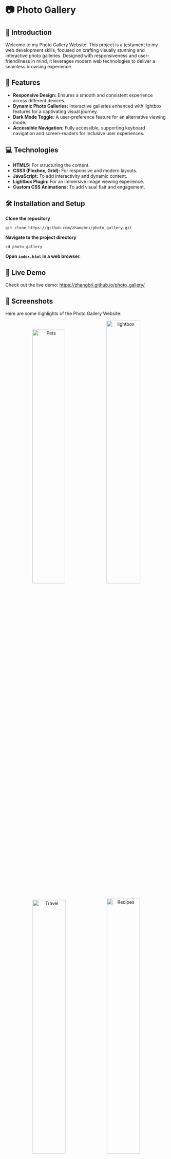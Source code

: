# 📷 Photo Gallery

## 🌟 Introduction
Welcome to my Photo Gallery Website! This project is a testament to my web development skills, focused on crafting visually stunning and interactive photo galleries. Designed with responsiveness and user-friendliness in mind, it leverages modern web technologies to deliver a seamless browsing experience.

## 🚀 Features
- **Responsive Design:** Ensures a smooth and consistent experience across different devices.
- **Dynamic Photo Galleries:** Interactive galleries enhanced with lightbox features for a captivating visual journey.
- **Dark Mode Toggle:** A user-preference feature for an alternative viewing mode.
- **Accessible Navigation:** Fully accessible, supporting keyboard navigation and screen-readers for inclusive user experiences.

## 💻 Technologies 
- **HTML5:** For structuring the content.
- **CSS3 (Flexbox, Grid):** For responsive and modern layouts.
- **JavaScript:** To add interactivity and dynamic content.
- **Lightbox Plugin:** For an immersive image viewing experience.
- **Custom CSS Animations:** To add visual flair and engagement.

## 🛠️ Installation and Setup
**Clone the repository**
```
git clone https://github.com/zhangbri/photo_gallery.git
```
**Navigate to the project directory**
```
cd photo_gallery
```
**Open `index.html` in a web browser.**

## 🔗 Live Demo
Check out the live demo: https://zhangbri.github.io/photo_gallery/

## 📸 Screenshots
Here are some highlights of the Photo Gallery Website:
<p align="center">
  <img src="https://github.com/zhangbri/photo_gallery/assets/115335041/e586aa10-0c0d-4b87-9aa4-132bca4c3636" alt="Pets" width="45%">
  <img src="https://github.com/zhangbri/photo_gallery/assets/115335041/d99e4266-cbd0-4936-a650-f175dfe02b0c" alt="lightbox" width="45.8%">
</p>
<p align="center">
  <img src="https://github.com/zhangbri/photo_gallery/assets/115335041/878c8001-32b1-4fe1-8a2a-d23928104852" alt="Travel" width="45%">
  <img src="https://github.com/zhangbri/photo_gallery/assets/115335041/ad220166-dfe9-476d-bf64-c0d916b4b439" alt="Recipes" width="45.1%">
</p>


## 📬 Feedback and Contact
I value your feedback! Contact me at [zhangbri@umich.edu](mailto:zhangbri@umich.edu) or connect on [LinkedIn](https://www.linkedin.com/in/zhangbri/).
